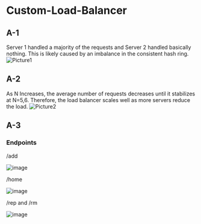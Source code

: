 # Custom-Load-Balancer
## A-1

Server 1 handled a majority of the requests and Server 2 handled basically nothing. This is likely
caused by an imbalance in the consistent hash ring.
![Picture1](https://github.com/user-attachments/assets/a4e75e31-fe3e-4427-93de-9dcb318b9e78)


## A-2

As N Increases, the average number of requests decreases until it stabilizes at N=5,6. Therefore, 
the load balancer scales well as more servers reduce the load.
![Picture2](https://github.com/user-attachments/assets/fa939bd5-b389-461a-8944-072cede9f334)

## A-3

### Endpoints

/add

![image](https://github.com/user-attachments/assets/d9515793-cb62-4c76-bf7a-5e589525b696)


/home

![image](https://github.com/user-attachments/assets/a4bffeb1-cbca-442f-88f1-f40fbbd040fb)


/rep and /rm

![image](https://github.com/user-attachments/assets/63dd648f-a66c-49b9-b8b8-d4c5d22dafed)

